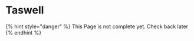 # Taswell

{% hint style="danger" %}
This Page is not complete yet. Check back later
{% endhint %}

<figure><img src="https://github.com/user-attachments/assets/a52cc1be-fc4a-4b07-b667-8ef19bc1d47c" alt=""><figcaption></figcaption></figure>
